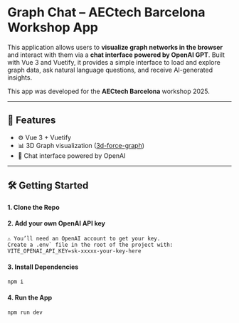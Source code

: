 # Graph Chat – AECtech Barcelona Workshop App

This application allows users to **visualize graph networks in the browser** and interact with them via a **chat interface powered by OpenAI GPT**. Built with Vue 3 and Vuetify, it provides a simple interface to load and explore graph data, ask natural language questions, and receive AI-generated insights.

This app was developed for the **AECtech Barcelona** workshop 2025.

---

## 🚀 Features

- ⚙️ Vue 3 + Vuetify
- 📊 3D Graph visualization ([3d-force-graph](https://github.com/vasturiano/3d-force-graph))
- 💬 Chat interface powered by OpenAI

---

## 🛠️ Getting Started

#### 1. Clone the Repo
#### 2. Add your own OpenAI API key
```
⚠️ You’ll need an OpenAI account to get your key.
Create a .env` file in the root of the project with: VITE_OPENAI_API_KEY=sk-xxxxx-your-key-here
```
#### 3. Install Dependencies 
`npm i`
#### 4. Run the App
`npm run dev`
